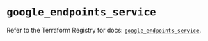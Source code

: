 # `google_endpoints_service`

Refer to the Terraform Registry for docs: [`google_endpoints_service`](https://registry.terraform.io/providers/hashicorp/google-beta/5.37.0/docs/resources/google_endpoints_service).
